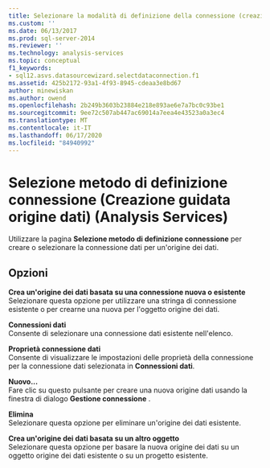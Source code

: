 ```yaml
---
title: Selezionare la modalità di definizione della connessione (creazione guidata origine dati) (Analysis Services) | Microsoft Docs
ms.custom: ''
ms.date: 06/13/2017
ms.prod: sql-server-2014
ms.reviewer: ''
ms.technology: analysis-services
ms.topic: conceptual
f1_keywords:
- sql12.asvs.datasourcewizard.selectdataconnection.f1
ms.assetid: 425b2172-93a1-4f93-8945-cdeaa3e8bd67
author: minewiskan
ms.author: owend
ms.openlocfilehash: 2b249b3603b23884e218e893ae6e7a7bc0c93be1
ms.sourcegitcommit: 9ee72c507ab447ac69014a7eea4e43523a0a3ec4
ms.translationtype: MT
ms.contentlocale: it-IT
ms.lasthandoff: 06/17/2020
ms.locfileid: "84940992"
---
```

# <a name="select-how-to-define-the-connection-data-source-wizard-analysis-services"></a>Selezione metodo di definizione connessione (Creazione guidata origine dati) (Analysis Services)
  Utilizzare la pagina **Selezione metodo di definizione connessione** per creare o selezionare la connessione dati per un'origine dei dati.  
  
## <a name="options"></a>Opzioni  
 **Crea un'origine dei dati basata su una connessione nuova o esistente**  
 Selezionare questa opzione per utilizzare una stringa di connessione esistente o per crearne una nuova per l'oggetto origine dei dati.  
  
 **Connessioni dati**  
 Consente di selezionare una connessione dati esistente nell'elenco.  
  
 **Proprietà connessione dati**  
 Consente di visualizzare le impostazioni delle proprietà della connessione per la connessione dati selezionata in **Connessioni dati**.  
  
 **Nuovo...**  
 Fare clic su questo pulsante per creare una nuova origine dati usando la finestra di dialogo **Gestione connessione** .  
  
 **Elimina**  
 Selezionare questa opzione per eliminare un'origine dei dati esistente.  
  
 **Crea un'origine dei dati basata su un altro oggetto**  
 Selezionare questa opzione per basare la nuova origine dei dati su un oggetto origine dei dati esistente o su un progetto esistente.  
  
  

